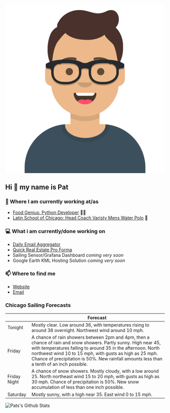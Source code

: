 [![Social banner for p-j-falconer](https://raw.githubusercontent.com/P-J-FALCONER/P-J-FALCONER/master/assets/avataaars.svg)](https://patfalconer.com/)
## Hi :wave: my name is Pat

### 💼 Where I am currently working at/as
- [Food Genius: Python Developer](https://getfoodgenius.com/) 🍔🐍
- [Latin School of Chicago: Head Coach Varisty Mens Water Polo](https://www.latinschool.org/) 🤽


### 💻 What i am currently/done working on
 - [Daily Email Aggregator](https://github.com/P-J-FALCONER/dott_daily_mail)
 - [Quick Real Estate Pro Forma](https://github.com/P-J-FALCONER/henry)
 - Sailing Sensor/Grafana Dashboard *coming very soon*
 - Google Earth KML Hosting Solution *coming very soon*

### 📫 Where to find me
 - [Website](https://patfalconer.com/)
 - [Email](mailto:patrick.j.falconer@gmail.com)


### Chicago Sailing Forecasts
|   | Forecast  |
|---|---|
| Tonight | Mostly clear. Low around 36, with temperatures rising to around 38 overnight. Northwest wind around 10 mph. |
| Friday | A chance of rain showers between 2pm and 4pm, then a chance of rain and snow showers. Partly sunny. High near 45, with temperatures falling to around 35 in the afternoon. North northwest wind 10 to 15 mph, with gusts as high as 25 mph. Chance of precipitation is 50%. New rainfall amounts less than a tenth of an inch possible. |
| Friday Night | A chance of snow showers. Mostly cloudy, with a low around 25. North northeast wind 15 to 20 mph, with gusts as high as 30 mph. Chance of precipitation is 50%. New snow accumulation of less than one inch possible. |
| Saturday | Mostly sunny, with a high near 35. East wind 0 to 15 mph. |

![Pats's Github Stats](https://github-readme-stats.vercel.app/api?username=p-j-falconer&show_icons=true&theme=radical)
